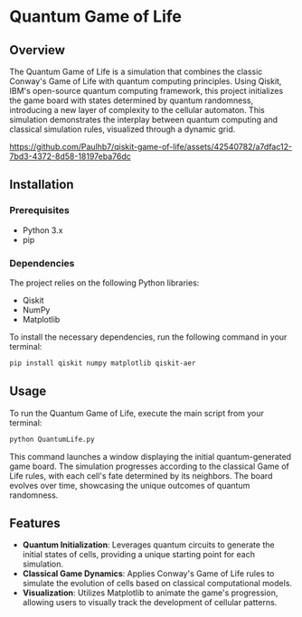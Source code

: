 # Quantum Game of Life

## Overview
The Quantum Game of Life is a simulation that combines the classic Conway's Game of Life with quantum computing principles. Using Qiskit, IBM's open-source quantum computing framework, this project initializes the game board with states determined by quantum randomness, introducing a new layer of complexity to the cellular automaton. This simulation demonstrates the interplay between quantum computing and classical simulation rules, visualized through a dynamic grid.

https://github.com/Paulhb7/qiskit-game-of-life/assets/42540782/a7dfac12-7bd3-4372-8d58-18197eba76dc


## Installation

### Prerequisites
- Python 3.x
- pip

### Dependencies
The project relies on the following Python libraries:
- Qiskit
- NumPy
- Matplotlib

To install the necessary dependencies, run the following command in your terminal:

```sh
pip install qiskit numpy matplotlib qiskit-aer
```

## Usage

To run the Quantum Game of Life, execute the main script from your terminal:

```sh
python QuantumLife.py
```

This command launches a window displaying the initial quantum-generated game board. The simulation progresses according to the classical Game of Life rules, with each cell's fate determined by its neighbors. The board evolves over time, showcasing the unique outcomes of quantum randomness.

## Features

- **Quantum Initialization**: Leverages quantum circuits to generate the initial states of cells, providing a unique starting point for each simulation.
- **Classical Game Dynamics**: Applies Conway's Game of Life rules to simulate the evolution of cells based on classical computational models.
- **Visualization**: Utilizes Matplotlib to animate the game's progression, allowing users to visually track the development of cellular patterns.
